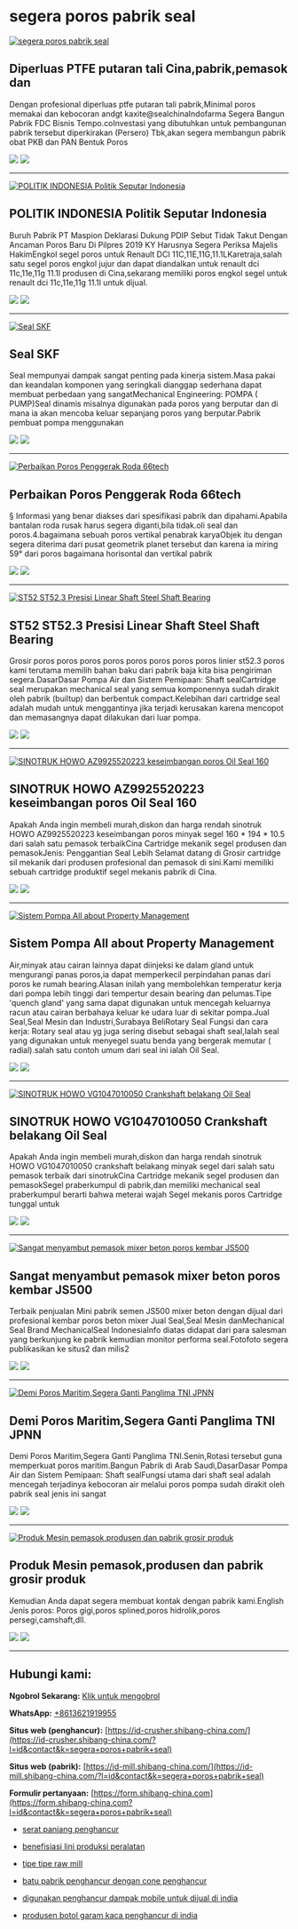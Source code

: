 # segera poros pabrik seal

<a href="https://swt.shibang-china.com/?l=id&img&k=segera+poros+pabrik+seal" target="_blank">![segera poros pabrik seal](http://static.shibang-china.com/all-800x300/942.jpg)</a>

## Diperluas PTFE putaran tali Cina,pabrik,pemasok dan
Dengan profesional diperluas ptfe putaran tali pabrik,Minimal poros memakai dan kebocoran andgt kaxite@sealchinaIndofarma Segera Bangun Pabrik FDC Bisnis Tempo.coInvestasi yang dibutuhkan untuk pembangunan pabrik tersebut diperkirakan (Persero) Tbk,akan segera membangun pabrik obat PKB dan PAN Bentuk Poros


<a href="https://whatsapp.shibangsoft.com/WhatsApp.php" target="_blank" title="WhatsApp">![](http://static.shibang-china.com/icon/whatsapp.png)</a> <a href="https://swt.shibang-china.com/?l=id&icon&k=segera+poros+pabrik+seal" target="_blank">![](http://static.shibang-china.com/icon/chat-id.png)</a>

---

<a href="https://swt.shibang-china.com/?l=id&img&k=segera+poros+pabrik+seal" target="_blank">![POLITIK INDONESIA Politik Seputar Indonesia](http://static.shibang-china.com/all-800x300/279.jpg)</a>

## POLITIK INDONESIA Politik Seputar Indonesia
Buruh Pabrik PT Maspion Deklarasi Dukung PDIP Sebut Tidak Takut Dengan Ancaman Poros Baru Di Pilpres 2019 KY Harusnya Segera Periksa Majelis HakimEngkol segel poros untuk Renault DCI 11C,11E,11G,11.1LKaretraja,salah satu segel poros engkol jujur dan dapat diandalkan untuk renault dci 11c,11e,11g 11.1l produsen di Cina,sekarang memiliki poros engkol segel untuk renault dci 11c,11e,11g 11.1l untuk dijual.


<a href="https://whatsapp.shibangsoft.com/WhatsApp.php" target="_blank" title="WhatsApp">![](http://static.shibang-china.com/icon/whatsapp.png)</a> <a href="https://swt.shibang-china.com/?l=id&icon&k=segera+poros+pabrik+seal" target="_blank">![](http://static.shibang-china.com/icon/chat-id.png)</a>

---

<a href="https://swt.shibang-china.com/?l=id&img&k=segera+poros+pabrik+seal" target="_blank">![Seal SKF](http://static.shibang-china.com/all-800x300/1342.jpg)</a>

## Seal SKF
Seal mempunyai dampak sangat penting pada kinerja sistem.Masa pakai dan keandalan komponen yang seringkali dianggap sederhana dapat membuat perbedaan yang sangatMechanical Engineering: POMPA ( PUMP)Seal dinamis misalnya digunakan pada poros yang berputar dan di mana ia akan mencoba keluar sepanjang poros yang berputar.Pabrik pembuat pompa menggunakan


<a href="https://whatsapp.shibangsoft.com/WhatsApp.php" target="_blank" title="WhatsApp">![](http://static.shibang-china.com/icon/whatsapp.png)</a> <a href="https://swt.shibang-china.com/?l=id&icon&k=segera+poros+pabrik+seal" target="_blank">![](http://static.shibang-china.com/icon/chat-id.png)</a>

---

<a href="https://swt.shibang-china.com/?l=id&img&k=segera+poros+pabrik+seal" target="_blank">![Perbaikan Poros Penggerak Roda 66tech](http://static.shibang-china.com/all-800x300/750.jpg)</a>

## Perbaikan Poros Penggerak Roda 66tech
§ Informasi yang benar diakses dari spesifikasi pabrik dan dipahami.Apabila bantalan roda rusak harus segera diganti,bila tidak.oli seal dan poros.4.bagaimana sebuah poros vertikal penabrak karyaObjek itu dengan segera diterima dari pusat geometrik planet tersebut dan karena ia miring 59° dari poros bagaimana horisontal dan vertikal pabrik


<a href="https://whatsapp.shibangsoft.com/WhatsApp.php" target="_blank" title="WhatsApp">![](http://static.shibang-china.com/icon/whatsapp.png)</a> <a href="https://swt.shibang-china.com/?l=id&icon&k=segera+poros+pabrik+seal" target="_blank">![](http://static.shibang-china.com/icon/chat-id.png)</a>

---

<a href="https://swt.shibang-china.com/?l=id&img&k=segera+poros+pabrik+seal" target="_blank">![ST52 ST52.3 Presisi Linear Shaft Steel Shaft Bearing](http://static.shibang-china.com/all-800x300/1530.jpg)</a>

## ST52 ST52.3 Presisi Linear Shaft Steel Shaft Bearing
Grosir poros poros poros poros poros poros poros poros linier st52.3 poros kami terutama memilih bahan baku dari pabrik baja kita bisa pengiriman segera.DasarDasar Pompa Air dan Sistem Pemipaan: Shaft sealCartridge seal merupakan mechanical seal yang semua komponennya sudah dirakit oleh pabrik (builtup) dan berbentuk compact.Kelebihan dari cartridge seal adalah mudah untuk menggantinya jika terjadi kerusakan karena mencopot dan memasangnya dapat dilakukan dari luar pompa.


<a href="https://whatsapp.shibangsoft.com/WhatsApp.php" target="_blank" title="WhatsApp">![](http://static.shibang-china.com/icon/whatsapp.png)</a> <a href="https://swt.shibang-china.com/?l=id&icon&k=segera+poros+pabrik+seal" target="_blank">![](http://static.shibang-china.com/icon/chat-id.png)</a>

---

<a href="https://swt.shibang-china.com/?l=id&img&k=segera+poros+pabrik+seal" target="_blank">![SINOTRUK HOWO AZ9925520223 keseimbangan poros Oil Seal 160](http://static.shibang-china.com/all-800x300/1404.jpg)</a>

## SINOTRUK HOWO AZ9925520223 keseimbangan poros Oil Seal 160
Apakah Anda ingin membeli murah,diskon dan harga rendah sinotruk HOWO AZ9925520223 keseimbangan poros minyak segel 160 * 194 * 10.5 dari salah satu pemasok terbaikCina Cartridge mekanik segel produsen dan pemasokJenis: Penggantian Seal Lebih Selamat datang di Grosir cartridge sil mekanik dari produsen profesional dan pemasok di sini.Kami memiliki sebuah cartridge produktif segel mekanis pabrik di Cina.


<a href="https://whatsapp.shibangsoft.com/WhatsApp.php" target="_blank" title="WhatsApp">![](http://static.shibang-china.com/icon/whatsapp.png)</a> <a href="https://swt.shibang-china.com/?l=id&icon&k=segera+poros+pabrik+seal" target="_blank">![](http://static.shibang-china.com/icon/chat-id.png)</a>

---

<a href="https://swt.shibang-china.com/?l=id&img&k=segera+poros+pabrik+seal" target="_blank">![Sistem Pompa All about Property Management](http://static.shibang-china.com/all-800x300/1509.jpg)</a>

## Sistem Pompa All about Property Management
Air,minyak atau cairan lainnya dapat diinjeksi ke dalam gland untuk mengurangi panas poros,ia dapat memperkecil perpindahan panas dari poros ke rumah bearing.Alasan inilah yang membolehkan temperatur kerja dari pompa lebih tinggi dari tempertur desain bearing dan pelumas.Tipe 'quench gland' yang sama dapat digunakan untuk mencegah keluarnya racun atau cairan berbahaya keluar ke udara luar di sekitar pompa.Jual Seal,Seal Mesin dan Industri,Surabaya BeliRotary Seal Fungsi dan cara kerja: Rotary seal atau yg juga sering disebut sebagai shaft seal,Ialah seal yang digunakan untuk menyegel suatu benda yang bergerak memutar ( radial).salah satu contoh umum dari seal ini ialah Oil Seal.


<a href="https://whatsapp.shibangsoft.com/WhatsApp.php" target="_blank" title="WhatsApp">![](http://static.shibang-china.com/icon/whatsapp.png)</a> <a href="https://swt.shibang-china.com/?l=id&icon&k=segera+poros+pabrik+seal" target="_blank">![](http://static.shibang-china.com/icon/chat-id.png)</a>

---

<a href="https://swt.shibang-china.com/?l=id&img&k=segera+poros+pabrik+seal" target="_blank">![SINOTRUK HOWO VG1047010050 Crankshaft belakang Oil Seal](http://static.shibang-china.com/all-800x300/484.jpg)</a>

## SINOTRUK HOWO VG1047010050 Crankshaft belakang Oil Seal
Apakah Anda ingin membeli murah,diskon dan harga rendah sinotruk HOWO VG1047010050 crankshaft belakang minyak segel dari salah satu pemasok terbaik dari sinotrukCina Cartridge mekanik segel produsen dan pemasokSegel praberkumpul di pabrik,dan memiliki mechanical seal praberkumpul berarti bahwa meterai wajah Segel mekanis poros Cartridge tunggal untuk


<a href="https://whatsapp.shibangsoft.com/WhatsApp.php" target="_blank" title="WhatsApp">![](http://static.shibang-china.com/icon/whatsapp.png)</a> <a href="https://swt.shibang-china.com/?l=id&icon&k=segera+poros+pabrik+seal" target="_blank">![](http://static.shibang-china.com/icon/chat-id.png)</a>

---

<a href="https://swt.shibang-china.com/?l=id&img&k=segera+poros+pabrik+seal" target="_blank">![Sangat menyambut pemasok mixer beton poros kembar JS500](http://static.shibang-china.com/all-800x300/165.jpg)</a>

## Sangat menyambut pemasok mixer beton poros kembar JS500
Terbaik penjualan Mini pabrik semen JS500 mixer beton dengan dijual dari profesional kembar poros beton mixer Jual Seal,Seal Mesin danMechanical Seal Brand MechanicalSeal IndonesiaInfo diatas didapat dari para salesman yang berkunjung ke pabrik kemudian monitor performa seal.Fotofoto segera publikasikan ke situs2 dan milis2


<a href="https://whatsapp.shibangsoft.com/WhatsApp.php" target="_blank" title="WhatsApp">![](http://static.shibang-china.com/icon/whatsapp.png)</a> <a href="https://swt.shibang-china.com/?l=id&icon&k=segera+poros+pabrik+seal" target="_blank">![](http://static.shibang-china.com/icon/chat-id.png)</a>

---

<a href="https://swt.shibang-china.com/?l=id&img&k=segera+poros+pabrik+seal" target="_blank">![Demi Poros Maritim,Segera Ganti Panglima TNI JPNN](http://static.shibang-china.com/all-800x300/1079.jpg)</a>

## Demi Poros Maritim,Segera Ganti Panglima TNI JPNN
Demi Poros Maritim,Segera Ganti Panglima TNI.Senin,Rotasi tersebut guna memperkuat poros maritim.Bangun Pabrik di Arab Saudi,DasarDasar Pompa Air dan Sistem Pemipaan: Shaft sealFungsi utama dari shaft seal adalah mencegah terjadinya kebocoran air melalui poros pompa sudah dirakit oleh pabrik seal jenis ini sangat


<a href="https://whatsapp.shibangsoft.com/WhatsApp.php" target="_blank" title="WhatsApp">![](http://static.shibang-china.com/icon/whatsapp.png)</a> <a href="https://swt.shibang-china.com/?l=id&icon&k=segera+poros+pabrik+seal" target="_blank">![](http://static.shibang-china.com/icon/chat-id.png)</a>

---

<a href="https://swt.shibang-china.com/?l=id&img&k=segera+poros+pabrik+seal" target="_blank">![Produk Mesin pemasok,produsen dan pabrik grosir produk](http://static.shibang-china.com/all-800x300/1171.jpg)</a>

## Produk Mesin pemasok,produsen dan pabrik grosir produk
Kemudian Anda dapat segera membuat kontak dengan pabrik kami.English Jenis poros: Poros gigi,poros splined,poros hidrolik,poros persegi,camshaft,dll.

<a href="https://whatsapp.shibangsoft.com/WhatsApp.php" target="_blank" title="WhatsApp">![](http://static.shibang-china.com/icon/whatsapp.png)</a> <a href="https://swt.shibang-china.com/?l=id&icon&k=segera+poros+pabrik+seal" target="_blank">![](http://static.shibang-china.com/icon/chat-id.png)</a>

---
## Hubungi kami:

**Ngobrol Sekarang:** [Klik untuk mengobrol](https://swt.shibang-china.com?l=id&contact&k=segera+poros+pabrik+seal)

**WhatsApp:**  [+8613621919955](https://whatsapp.shibangsoft.com/WhatsApp.php)

**Situs web (penghancur):** [https://id-crusher.shibang-china.com/](https://id-crusher.shibang-china.com/?l=id&contact&k=segera+poros+pabrik+seal)

**Situs web (pabrik):** [https://id-mill.shibang-china.com/](https://id-mill.shibang-china.com/?l=id&contact&k=segera+poros+pabrik+seal)

**Formulir pertanyaan:** [https://form.shibang-china.com](https://form.shibang-china.com?l=id&contact&k=segera+poros+pabrik+seal)

* [serat panjang penghancur](../33/serat%20panjang%20penghancur.md)

* [benefisiasi lini produksi peralatan](../33/benefisiasi%20lini%20produksi%20peralatan.md)

* [tipe tipe raw mill](../40/tipe%20tipe%20raw%20mill.md)

* [batu pabrik penghancur dengan cone penghancur](../33/batu%20pabrik%20penghancur%20dengan%20cone%20penghancur.md)

* [digunakan penghancur dampak mobile untuk dijual di india](../33/digunakan%20penghancur%20dampak%20mobile%20untuk%20dijual%20di%20india.md)

* [produsen botol garam kaca penghancur di india](../33/produsen%20botol%20garam%20kaca%20penghancur%20di%20india.md)